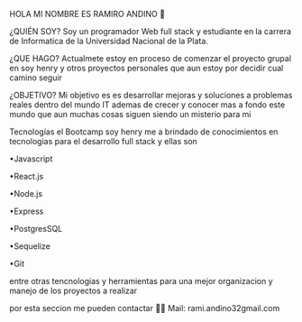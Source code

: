 HOLA MI NOMBRE ES RAMIRO ANDINO 👋

¿QUIÉN SOY? Soy un programador Web full stack y estudiante en la carrera de Informatica de la Universidad Nacional de la Plata.

¿QUE HAGO? Actualmete estoy en proceso de comenzar el proyecto grupal en soy henry y otros proyectos personales que aun estoy por decidir cual camino seguir

¿OBJETIVO? Mi objetivo es es desarrollar mejoras y soluciones a problemas reales dentro del mundo IT ademas de crecer y conocer mas a fondo este mundo que aun muchas cosas siguen siendo un misterio para mi

Tecnologías el Bootcamp soy henry me a brindado de conocimientos en tecnologias para el desarrollo full stack y ellas son

•Javascript

•React.js

•Node.js

•Express

•PostgresSQL

•Sequelize

•Git

entre otras tencnologias y herramientas para una mejor organizacion y manejo de los proyectos a realizar

por esta seccion me pueden contactar 📲🤝
Mail: rami.andino32gmail.com
